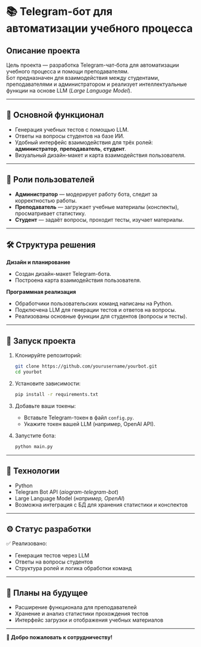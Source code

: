 # 📚 Telegram-бот для автоматизации учебного процесса

## Описание проекта

Цель проекта — разработка Telegram-чат-бота для автоматизации учебного процесса и помощи преподавателям.  
Бот предназначен для взаимодействия между студентами, преподавателями и администратором и реализует интеллектуальные функции на основе LLM (*Large Language Model*).

---

## 📌 Основной функционал

- Генерация учебных тестов с помощью LLM.
- Ответы на вопросы студентов на базе ИИ.
- Удобный интерфейс взаимодействия для трёх ролей: **администратор**, **преподаватель**, **студент**.
- Визуальный дизайн-макет и карта взаимодействия пользователя.

---

## 👤 Роли пользователей

- **Администратор** — модерирует работу бота, следит за корректностью работы.
- **Преподаватель** — загружает учебные материалы (конспекты), просматривает статистику.
- **Студент** — задаёт вопросы, проходит тесты, изучает материалы.

---

## 🛠️ Структура решения

**Дизайн и планирование**
- Создан дизайн-макет Telegram-бота.
- Построена карта взаимодействия пользователя.

**Программная реализация**
- Обработчики пользовательских команд написаны на Python.
- Подключена LLM для генерации тестов и ответов на вопросы.
- Реализованы основные функции для студентов (вопросы и тесты).

---

## 🚀 Запуск проекта

1. Клонируйте репозиторий:
    ```bash
    git clone https://github.com/yourusername/yourbot.git
    cd yourbot
    ```

2. Установите зависимости:
    ```bash
    pip install -r requirements.txt
    ```

3. Добавьте ваши токены:
    - Вставьте Telegram-токен в файл `config.py`.
    - Укажите токен вашей LLM (например, OpenAI API).

4. Запустите бота:
    ```bash
    python main.py
    ```

---

## 🔧 Технологии

- Python
- Telegram Bot API (*aiogram-telegram-bot*)
- Large Language Model (*например, OpenAI*)
- Возможна интеграция с БД для хранения статистики и конспектов

---

## ⚙️ Статус разработки

✅ Реализовано:
- Генерация тестов через LLM  
- Ответы на вопросы студентов  
- Структура ролей и логика обработки команд

---

## 📌 Планы на будущее

- Расширение функционала для преподавателей
- Хранение и анализ статистики прохождения тестов
- Интерфейс загрузки и отображения учебных материалов

---

**🤝 Добро пожаловать к сотрудничеству!**


